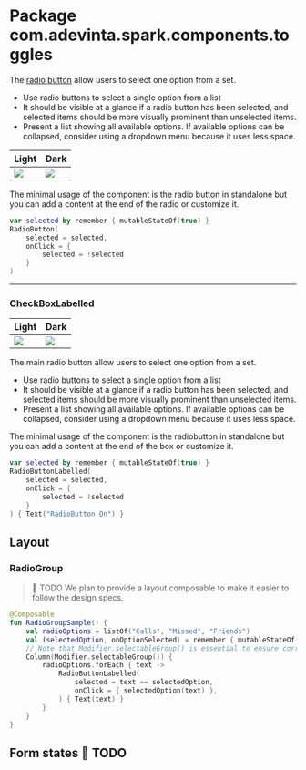 # Package com.adevinta.spark.components.toggles

The [radio button](https://spark.adevinta.com/1186e1705/p/98058f-radio-button/b/700a17) allow
users to select one option from a set.

- Use radio buttons to select a single option from a list
- It should be visible at a glance if a radio button has been selected, and selected items should be
  more visually prominent than unselected items.
- Present a list showing all available options. If available options can be collapsed, consider
  using a dropdown menu because it uses less space.

| Light                                                                                                   | Dark                                                                                                   |
|---------------------------------------------------------------------------------------------------------|--------------------------------------------------------------------------------------------------------|
| ![](../../images/com.adevinta.spark_PreviewScreenshotTests_preview_tests_toggles_radiobutton_light.png) | ![](../../images/com.adevinta.spark_PreviewScreenshotTests_preview_tests_toggles_radiobutton_dark.png) |

The minimal usage of the component is the radio button in standalone but you can add a content at
the end of the radio or customize it.

```kotlin
var selected by remember { mutableStateOf(true) }
RadioButton(
    selected = selected,
    onClick = {
        selected = !selected
    }
)
```

---

### CheckBoxLabelled

| Light                                                                                                           | Dark                                                                                                           |
|-----------------------------------------------------------------------------------------------------------------|----------------------------------------------------------------------------------------------------------------|
| ![](../../images/com.adevinta.spark_PreviewScreenshotTests_preview_tests_toggles_radiobuttonlabelled_light.png) | ![](../../images/com.adevinta.spark_PreviewScreenshotTests_preview_tests_toggles_radiobuttonlabelled_dark.png) |

The main radio button allow users to select one option from a set.

- Use radio buttons to select a single option from a list
- It should be visible at a glance if a radio button has been selected, and selected items should be
  more visually prominent than unselected items.
- Present a list showing all available options. If available options can be collapsed, consider
  using a dropdown menu because it uses less space.

The minimal usage of the component is the radiobutton in standalone but you can add a content at the
end of the box or customize it.

```kotlin
var selected by remember { mutableStateOf(true) }
RadioButtonLabelled(
    selected = selected,
    onClick = {
        selected = !selected
    }
) { Text("RadioButton On") }
```

## Layout

### RadioGroup

> 🚀 TODO
> We plan to provide a layout composable to make it easier to follow the design specs.

```kotlin
@Composable
fun RadioGroupSample() {
    val radioOptions = listOf("Calls", "Missed", "Friends")
    val (selectedOption, onOptionSelected) = remember { mutableStateOf(radioOptions[0]) }
    // Note that Modifier.selectableGroup() is essential to ensure correct accessibility behavior
    Column(Modifier.selectableGroup()) {
        radioOptions.forEach { text ->
            RadioButtonLabelled(
                selected = text == selectedOption,
                onClick = { selectedOption(text) },
            ) { Text(text) }
        }
    }
}
```

## Form states 🚀 TODO
